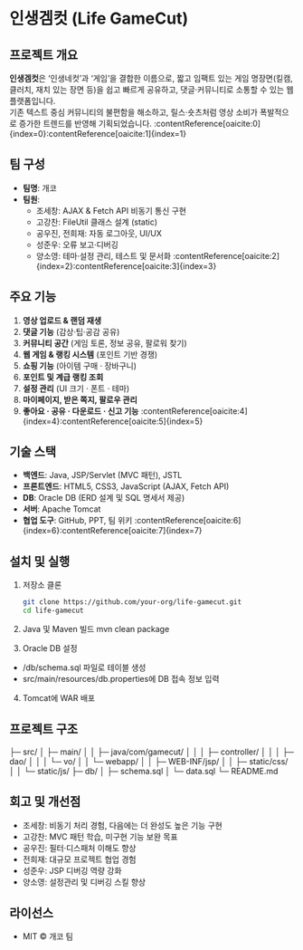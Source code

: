 # 인생겜컷 (Life GameCut)

## 프로젝트 개요
**인생겜컷**은 ‘인생네컷’과 ‘게임’을 결합한 이름으로, 짧고 임팩트 있는 게임 명장면(킬캠, 클러치, 재치 있는 장면 등)을 쉽고 빠르게 공유하고, 댓글·커뮤니티로 소통할 수 있는 웹 플랫폼입니다.  
기존 텍스트 중심 커뮤니티의 불편함을 해소하고, 릴스·숏츠처럼 영상 소비가 폭발적으로 증가한 트렌드를 반영해 기획되었습니다. :contentReference[oaicite:0]{index=0}:contentReference[oaicite:1]{index=1}

## 팀 구성
- **팀명**: 개코  
- **팀원**:  
  - 조세창: AJAX & Fetch API 비동기 통신 구현  
  - 고강찬: FileUtil 클래스 설계 (static)  
  - 공우진, 전희재: 자동 로그아웃, UI/UX  
  - 성준우: 오류 보고·디버깅  
  - 양소영: 테마·설정 관리, 테스트 및 문서화 :contentReference[oaicite:2]{index=2}:contentReference[oaicite:3]{index=3}

## 주요 기능
1. **영상 업로드 & 랜덤 재생**  
2. **댓글 기능** (감상·팁·공감 공유)  
3. **커뮤니티 공간** (게임 토론, 정보 공유, 팔로워 찾기)  
4. **웹 게임 & 랭킹 시스템** (포인트 기반 경쟁)  
5. **쇼핑 기능** (아이템 구매 · 장바구니)  
6. **포인트 및 계급 랭킹 조회**  
7. **설정 관리** (UI 크기 · 폰트 · 테마)  
8. **마이페이지, 받은 쪽지, 팔로우 관리**  
9. **좋아요 · 공유 · 다운로드 · 신고 기능** :contentReference[oaicite:4]{index=4}:contentReference[oaicite:5]{index=5}

## 기술 스택
- **백엔드**: Java, JSP/Servlet (MVC 패턴), JSTL  
- **프론트엔드**: HTML5, CSS3, JavaScript (AJAX, Fetch API)  
- **DB**: Oracle DB (ERD 설계 및 SQL 명세서 제공)  
- **서버**: Apache Tomcat  
- **협업 도구**: GitHub, PPT, 팀 위키 :contentReference[oaicite:6]{index=6}:contentReference[oaicite:7]{index=7}

## 설치 및 실행
1. 저장소 클론  
   ```bash
   git clone https://github.com/your-org/life-gamecut.git
   cd life-gamecut

2. Java 및 Maven 빌드
mvn clean package

3. Oracle DB 설정
  - /db/schema.sql 파일로 테이블 생성
  - src/main/resources/db.properties에 DB 접속 정보 입력

4. Tomcat에 WAR 배포

##  프로젝트 구조
├─ src/
│  ├─ main/
│  │  ├─ java/com/gamecut/
│  │  │  ├─ controller/
│  │  │  ├─ dao/
│  │  │  └─ vo/
│  │  └─ webapp/
│  │     ├─ WEB-INF/jsp/
│  │     ├─ static/css/
│  │     └─ static/js/
├─ db/
│  ├─ schema.sql
│  └─ data.sql
└─ README.md

## 회고 및 개선점
- 조세창: 비동기 처리 경험, 다음에는 더 완성도 높은 기능 구현
- 고강찬: MVC 패턴 학습, 미구현 기능 보완 목표
- 공우진: 필터·디스패처 이해도 향상
- 전희재: 대규모 프로젝트 협업 경험
- 성준우: JSP 디버깅 역량 강화
- 양소영: 설정관리 및 디버깅 스킬 향상

## 라이선스
- MIT © 개코 팀
